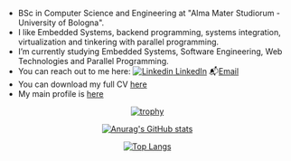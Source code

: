 - BSc in Computer Science and Engineering at "Alma Mater Studiorum - University of Bologna".
- I like Embedded Systems, backend programming, systems integration, virtualization and tinkering with parallel programming.
- I’m currently studying Embedded Systems, Software Engineering, Web Technologies and Parallel Programming.
- You can reach out to me here: [![Linkedin](https://i.stack.imgur.com/gVE0j.png) LinkedIn](https://www.linkedin.com/in/ale-mont/) 📬[Email](mailto:alessandro.monticelli@live.it)
- You can download my full CV [here](https://github.com/aleemont/curriculum-vitae/releases)
- My main profile is  [here](https://github.com/aleemont1)

<div align="center">
  
  [![trophy](https://github-profile-trophy.vercel.app/?username=aleemont&theme=tokyonight&no-frame=true&row=1)](https://github.com/ryo-ma/github-profile-trophy)
  
  [![Anurag's GitHub stats](https://github-readme-stats.vercel.app/api?username=aleemont&theme=tokyonight)](https://github.com/anuraghazra/github-readme-stats)
  
  [![Top Langs](https://github-readme-stats.vercel.app/api/top-langs/?username=aleemont&hide=html,css,xslt,makefile&langs_count=30&theme=tokyonight&layout=compact)](https://github.com/anuraghazra/github-readme-stats)

</div>
